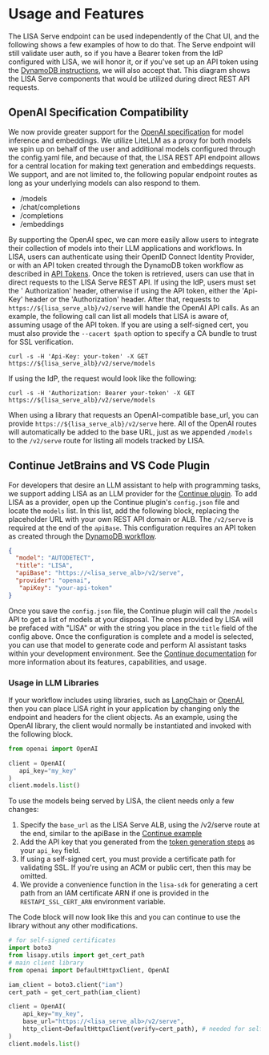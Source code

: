 # Usage and Features

The LISA Serve endpoint can be used independently of the Chat UI, and the following shows a few examples of how to do
that. The Serve endpoint
will still validate user auth, so if you have a Bearer token from the IdP configured with LISA, we will honor it, or if
you've set up an API
token using the [DynamoDB instructions](/config/api-tokens), we will also accept that. This diagram shows the LISA Serve
components that
would be utilized during direct REST API requests.

## OpenAI Specification Compatibility

We now provide greater support for the [OpenAI specification](https://platform.openai.com/docs/api-reference) for model
inference and embeddings.
We utilize LiteLLM as a proxy for both models we spin up on behalf of the user and additional models configured through
the config.yaml file, and because of that, the
LISA REST API endpoint allows for a central location for making text generation and embeddings requests. We support, and
are not limited to, the following popular endpoint
routes as long as your underlying models can also respond to them.

- /models
- /chat/completions
- /completions
- /embeddings

By supporting the OpenAI spec, we can more easily allow users to integrate their collection of models into their LLM
applications and workflows. In LISA, users can authenticate
using their OpenID Connect Identity Provider, or with an API token created through the DynamoDB token workflow as
described in [API Tokens](/config/api-tokens). Once the token
is retrieved, users can use that in direct requests to the LISA Serve REST API. If using the IdP, users must set the '
Authorization' header, otherwise if using the API token,
either the 'Api-Key' header or the 'Authorization' header. After that, requests to `https://${lisa_serve_alb}/v2/serve`
will handle the OpenAI API calls. As an example, the following call can list all
models that LISA is aware of, assuming usage of the API token. If you are using a self-signed cert, you must also
provide the `--cacert $path` option to specify a CA bundle to trust for SSL verification.

```shell
curl -s -H 'Api-Key: your-token' -X GET https://${lisa_serve_alb}/v2/serve/models
```

If using the IdP, the request would look like the following:

```shell
curl -s -H 'Authorization: Bearer your-token' -X GET https://${lisa_serve_alb}/v2/serve/models
```

When using a library that requests an OpenAI-compatible base_url, you can provide `https://${lisa_serve_alb}/v2/serve`
here. All of the OpenAI routes will
automatically be added to the base URL, just as we appended `/models` to the `/v2/serve` route for listing all models
tracked by LISA.

## Continue JetBrains and VS Code Plugin

For developers that desire an LLM assistant to help with programming tasks, we support adding LISA as an LLM provider
for the [Continue plugin](https://www.continue.dev).
To add LISA as a provider, open up the Continue plugin's `config.json` file and locate the `models` list. In this list,
add the following block, replacing the placeholder URL
with your own REST API domain or ALB. The `/v2/serve` is required at the end of the `apiBase`. This configuration
requires an API token as created through the [DynamoDB workflow](/config/api-tokens).

```json
{
  "model": "AUTODETECT",
  "title": "LISA",
  "apiBase": "https://<lisa_serve_alb>/v2/serve",
  "provider": "openai",
   "apiKey": "your-api-token"
}
```

Once you save the `config.json` file, the Continue plugin will call the `/models` API to get a list of models at your
disposal. The ones provided by LISA will be prefaced
with "LISA" or with the string you place in the `title` field of the config above. Once the configuration is complete
and a model is selected, you can use that model to
generate code and perform AI assistant tasks within your development environment. See
the [Continue documentation](https://docs.continue.dev/how-to-use-continue) for more
information about its features, capabilities, and usage.

### Usage in LLM Libraries

If your workflow includes using libraries, such as [LangChain](https://python.langchain.com/v0.2/docs/introduction/)
or [OpenAI](https://github.com/openai/openai-python),
then you can place LISA right in your application by changing only the endpoint and headers for the client objects. As
an example, using the OpenAI library, the client would
normally be instantiated and invoked with the following block.

```python
from openai import OpenAI

client = OpenAI(
   api_key="my_key"
)
client.models.list()
```

To use the models being served by LISA, the client needs only a few changes:

1. Specify the `base_url` as the LISA Serve ALB, using the /v2/serve route at the end, similar to the apiBase in
   the [Continue example](#continue-jetbrains-and-vs-code-plugin)
2. Add the API key that you generated from the [token generation steps](/config/api-tokens) as your `api_key` field.
3. If using a self-signed cert, you must provide a certificate path for validating SSL. If you're using an ACM or public
   cert, then this may be omitted.
1. We provide a convenience function in the `lisa-sdk` for generating a cert path from an IAM certificate ARN if one is
   provided in the `RESTAPI_SSL_CERT_ARN` environment variable.

The Code block will now look like this and you can continue to use the library without any other modifications.

```python
# for self-signed certificates
import boto3
from lisapy.utils import get_cert_path
# main client library
from openai import DefaultHttpxClient, OpenAI

iam_client = boto3.client("iam")
cert_path = get_cert_path(iam_client)

client = OpenAI(
    api_key="my_key",
    base_url="https://<lisa_serve_alb>/v2/serve",
    http_client=DefaultHttpxClient(verify=cert_path), # needed for self-signed certs on your ALB, can be omitted otherwise
)
client.models.list()
